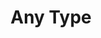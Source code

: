 ---
title: 'Any Type'
description: In Ballerina, you can represent data with generic data types using the `any` type. `any` means any value except an error value. You can use `any|error` for absolutely any value. This provides a way to represent data without specifying a specific type explicitly. In Java, you can use the `Object` class to represent any type of data.
image:
---